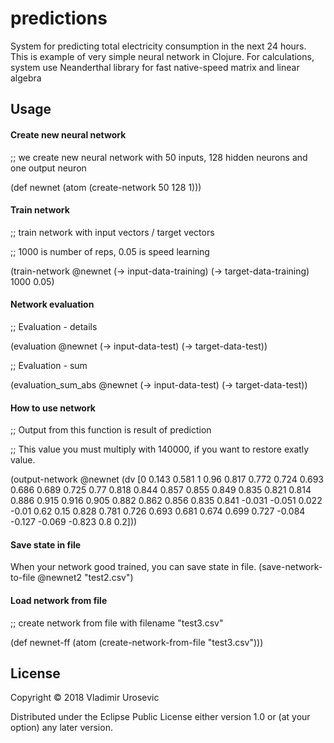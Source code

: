 # predictions

System for predicting total electricity consumption in the next 24 hours.
This is example of very simple neural network in Clojure. For calculations,
system use Neanderthal library for fast native-speed matrix and linear algebra

## Usage

#### Create new neural network

;; we create new neural network with 50 inputs, 128 hidden neurons and one output neuron

(def newnet (atom (create-network 50 128 1)))

#### Train network
;; train network with input vectors / target vectors

;; 1000 is number of reps, 0.05 is speed learning

(train-network @newnet (-> input-data-training) (-> target-data-training) 1000 0.05)

#### Network evaluation

;; Evaluation - details

(evaluation @newnet
            (-> input-data-test)
            (-> target-data-test))

;; Evaluation - sum

(evaluation_sum_abs @newnet
            (-> input-data-test)
            (-> target-data-test))

#### How to use network

;; Output from this function is result of prediction

;; This value you must multiply with 140000, if you want to restore exatly value.

(output-network @newnet (dv [0	0.143	0.581	1	0.96	0.817	0.772	0.724	0.693	0.686
                             0.689	0.725	0.77	0.818	0.844	0.857	0.855	0.849	0.835
                             0.821	0.814	0.886	0.915	0.916	0.905	0.882	0.862	0.856
                             0.835	0.841	-0.031	-0.051	0.022	-0.01	0.62	0.15
                             0.828	0.781	0.726	0.693	0.681	0.674	0.699	0.727
                             -0.084	-0.127	-0.069	-0.823	0.8	0.2]))

#### Save state in file

When your network good trained, you can save state in file.
(save-network-to-file @newnet2 "test2.csv")

#### Load network from file

;; create network from file with filename "test3.csv"

(def newnet-ff (atom (create-network-from-file "test3.csv")))


## License

Copyright © 2018 Vladimir Urosevic

Distributed under the Eclipse Public License either version 1.0 or (at
your option) any later version.
